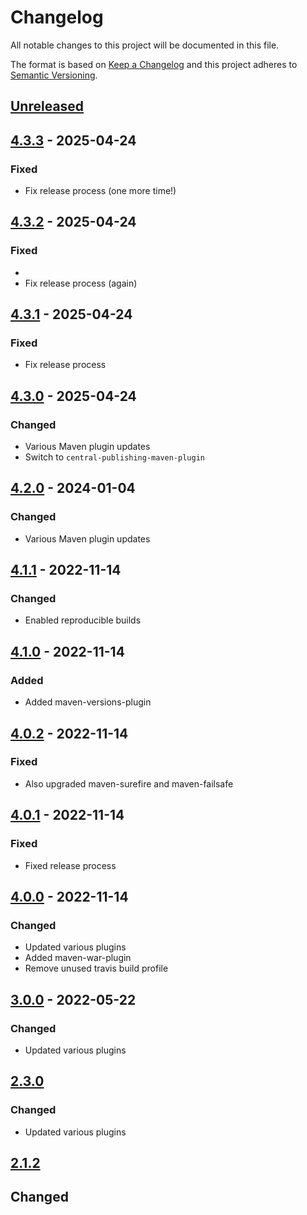 # Changelog

All notable changes to this project will be documented in this file.

The format is based on [Keep a Changelog](https://keepachangelog.com/en/1.0.0/)
and this project adheres to [Semantic Versioning](https://semver.org/spec/v2.0.0.html).

## [Unreleased]

## [4.3.3] - 2025-04-24
### Fixed
- Fix release process (one more time!)

## [4.3.2] - 2025-04-24
### Fixed
- 
- Fix release process (again)

## [4.3.1] - 2025-04-24
### Fixed
- Fix release process

## [4.3.0] - 2025-04-24
### Changed
- Various Maven plugin updates
- Switch to `central-publishing-maven-plugin`

## [4.2.0] - 2024-01-04
### Changed
- Various Maven plugin updates

## [4.1.1] - 2022-11-14
### Changed
- Enabled reproducible builds

## [4.1.0] - 2022-11-14
### Added
- Added maven-versions-plugin

## [4.0.2] - 2022-11-14
### Fixed
- Also upgraded maven-surefire and maven-failsafe

## [4.0.1] - 2022-11-14
### Fixed
- Fixed release process

## [4.0.0] - 2022-11-14
### Changed
- Updated various plugins
- Added maven-war-plugin
- Remove unused travis build profile

## [3.0.0] - 2022-05-22
### Changed
- Updated various plugins

## [2.3.0]
### Changed
- Updated various plugins

## [2.1.2]

## Changed

[Unreleased]: https://github.com/cucumber/cucumber-parent/compare/v4.3.3...HEAD
[4.3.3]: https://github.com/cucumber/cucumber-parent/compare/v4.3.2...v4.3.3
[4.3.2]: https://github.com/cucumber/cucumber-parent/compare/v4.3.1...v4.3.2
[4.3.1]: https://github.com/cucumber/cucumber-parent/compare/v4.3.0...v4.3.1
[4.3.0]: https://github.com/cucumber/cucumber-parent/compare/v4.2.0...v4.3.0
[4.2.0]: https://github.com/cucumber/cucumber-parent/compare/v4.1.1...v4.2.0
[4.1.1]: https://github.com/cucumber/cucumber-parent/compare/v4.1.0...v4.1.1
[4.1.0]: https://github.com/cucumber/cucumber-parent/compare/v4.0.2...v4.1.0
[4.0.2]: https://github.com/cucumber/cucumber-parent/compare/v4.0.1...v4.0.2
[4.0.1]: https://github.com/cucumber/cucumber-parent/compare/v4.0.0...v4.0.1
[4.0.0]: https://github.com/cucumber/cucumber-parent/compare/v3.0.0...v4.0.0
[3.0.0]: https://github.com/cucumber/cucumber-parent/compare/v3.0.0...v2.3.0
[2.3.0]: https://github.com/cucumber/cucumber-parent/compare/v2.3.0...v2.1.2
[2.1.2]: https://github.com/cucumber/cucumber-parent/compare/v2.3.0...v2.1.2
